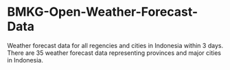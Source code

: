# BMKG-Open-Weather-Forecast-Data
Weather forecast data for all regencies and cities in Indonesia within 3 days. There are 35 weather forecast data representing provinces and major cities in Indonesia.
